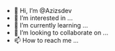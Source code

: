- 👋 Hi, I’m @Azizsdev
- 👀 I’m interested in ...
- 🌱 I’m currently learning ...
- 💞️ I’m looking to collaborate on ...
- 📫 How to reach me ...

<!---
Azizsdev/Azizsdev is a ✨ special ✨ repository because its `README.md` (this file) appears on your GitHub profile.
You can click the Preview link to take a look at your changes.
--->
